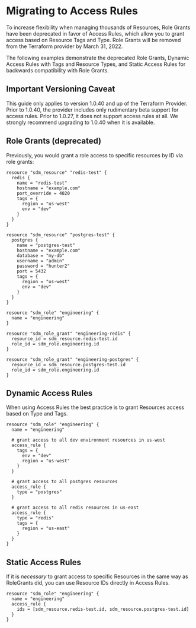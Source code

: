 # Migrating to Access Rules

To increase flexibility when managing thousands of Resources, Role Grants have
been deprecated in favor of Access Rules, which allow you to grant access based
on Resource Tags and Type. Role Grants will be removed from the Terraform
provider by March 31, 2022.

The following examples demonstrate the deprecated Role Grants, Dynamic Access
Rules with Tags and Resource Types, and Static Access Rules for backwards
compatibility with Role Grants.


## Important Versioning Caveat
This guide only applies to version 1.0.40 and up of the Terraform Provider.
Prior to 1.0.40, the provider includes only rudimentary beta support for access
rules. Prior to 1.0.27, it does not support access rules at all. We strongly
recommend upgrading to 1.0.40 when it is available.

## Role Grants (deprecated)

Previously, you would grant a role access to specific resources by ID via role
grants:

```hcl
resource "sdm_resource" "redis-test" {
  redis {
    name = "redis-test"
    hostname = "example.com"
    port_override = 4020
    tags = {
      region = "us-west"
      env = "dev"
    }
  }
}

resource "sdm_resource" "postgres-test" {
  postgres {
    name = "postgres-test"
    hostname = "example.com"
    database = "my-db"
    username = "admin"
    password = "hunter2"
    port = 5432
    tags = {
      region = "us-west"
      env = "dev"
    }
  }
}

resource "sdm_role" "engineering" {
  name = "engineering"
}

resource "sdm_role_grant" "engineering-redis" {
  resource_id = sdm_resource.redis-test.id
  role_id = sdm_role.engineering.id
}

resource "sdm_role_grant" "engineering-postgres" {
  resource_id = sdm_resource.postgres-test.id
  role_id = sdm_role.engineering.id
}
```

## Dynamic Access Rules

When using Access Rules the best practice is to grant Resources access based on
Type and Tags.

```hcl
resource "sdm_role" "engineering" {
  name = "engineering"

  # grant access to all dev environment resources in us-west
  access_rule {
    tags = {
      env = "dev"
      region = "us-west"
    }
  }

  # grant access to all postgres resources
  access_rule {
    type = "postgres"
  }

  # grant access to all redis resources in us-east
  access_rule {
    type = "redis"
    tags = {
      region = "us-east"
    }
  }
}
```

## Static Access Rules

If it is _necessary_ to grant access to specific Resources in the same way as
RoleGrants did, you can use Resource IDs directly in Access Rules.

```hcl
resource "sdm_role" "engineering" {
  name = "engineering"
  access_rule {
    ids = [sdm_resource.redis-test.id, sdm_resource.postgres-test.id]
  }
}
```

